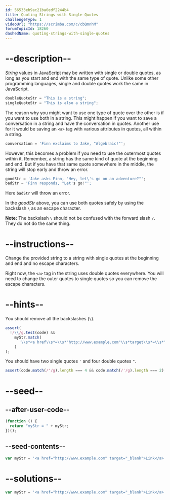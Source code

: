 ```yaml
---
id: 56533eb9ac21ba0edf2244b4
title: Quoting Strings with Single Quotes
challengeType: 1
videoUrl: "https://scrimba.com/c/cbQmnhM"
forumTopicId: 18260
dashedName: quoting-strings-with-single-quotes
---
```


# --description--

<dfn>String</dfn> values in JavaScript may be written with single or double quotes, as long as you start and end with the same type of quote. Unlike some other programming languages, single and double quotes work the same in JavaScript.

```js
doubleQuoteStr = "This is a string";
singleQuoteStr = "This is also a string";
```

The reason why you might want to use one type of quote over the other is if you want to use both in a string. This might happen if you want to save a conversation in a string and have the conversation in quotes. Another use for it would be saving an `<a>` tag with various attributes in quotes, all within a string.

```js
conversation = 'Finn exclaims to Jake, "Algebraic!"';
```

However, this becomes a problem if you need to use the outermost quotes within it. Remember, a string has the same kind of quote at the beginning and end. But if you have that same quote somewhere in the middle, the string will stop early and throw an error.

```js
goodStr = 'Jake asks Finn, "Hey, let\'s go on an adventure?"';
badStr = 'Finn responds, "Let's go!"';
```

Here `badStr` will throw an error.

In the <dfn>goodStr</dfn> above, you can use both quotes safely by using the backslash `\` as an escape character.

**Note:** The backslash `\` should not be confused with the forward slash `/`. They do not do the same thing.

# --instructions--

Change the provided string to a string with single quotes at the beginning and end and no escape characters.

Right now, the `<a>` tag in the string uses double quotes everywhere. You will need to change the outer quotes to single quotes so you can remove the escape characters.

# --hints--

You should remove all the backslashes (`\`).

```js
assert(
  !/\\/g.test(code) &&
    myStr.match(
      '\\s*<a href\\s*=\\s*"http://www.example.com"\\s*target\\s*=\\s*"_blank">\\s*Link\\s*</a>\\s*'
    )
);
```

You should have two single quotes `'` and four double quotes `"`.

```js
assert(code.match(/"/g).length === 4 && code.match(/'/g).length === 2);
```

# --seed--

## --after-user-code--

```js
(function () {
  return "myStr = " + myStr;
})();
```

## --seed-contents--

```js
var myStr = '<a href="http://www.example.com" target="_blank">Link</a>';
```

# --solutions--

```js
var myStr = '<a href="http://www.example.com" target="_blank">Link</a>';
```
